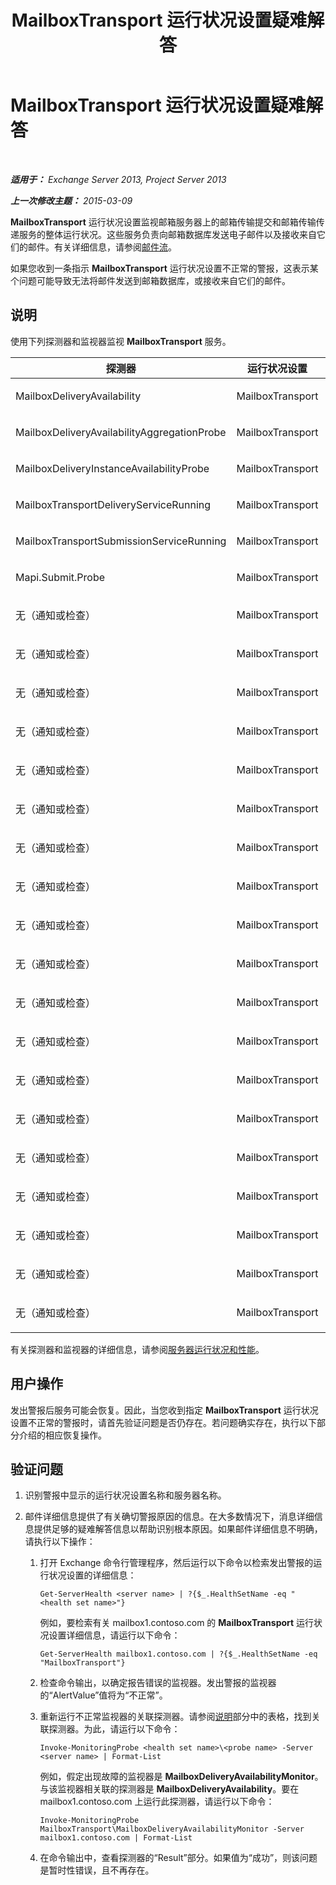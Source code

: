 ﻿---
title: MailboxTransport 运行状况设置疑难解答
TOCTitle: MailboxTransport 运行状况设置疑难解答
ms:assetid: 02bfa4cf-6929-437e-bae5-079ea1b92373
ms:mtpsurl: https://technet.microsoft.com/zh-cn/library/ms.exch.scom.mailboxtransport(v=EXCHG.150)
ms:contentKeyID: 54652320
ms.date: 10/08/2015
mtps_version: v=EXCHG.150
ms.translationtype: HT
---

# MailboxTransport 运行状况设置疑难解答

 

_**适用于：** Exchange Server 2013, Project Server 2013_

_**上一次修改主题：** 2015-03-09_

**MailboxTransport** 运行状况设置监视邮箱服务器上的邮箱传输提交和邮箱传输传递服务的整体运行状况。这些服务负责向邮箱数据库发送电子邮件以及接收来自它们的邮件。有关详细信息，请参阅[邮件流](https://technet.microsoft.com/zh-cn/library/aa996349\(v=exchg.150\))。

如果您收到一条指示 **MailboxTransport** 运行状况设置不正常的警报，这表示某个问题可能导致无法将邮件发送到邮箱数据库，或接收来自它们的邮件。

## 说明

使用下列探测器和监视器监视 **MailboxTransport** 服务。


<table>
<colgroup>
<col style="width: 33%" />
<col style="width: 33%" />
<col style="width: 33%" />
</colgroup>
<thead>
<tr class="header">
<th>探测器</th>
<th>运行状况设置</th>
<th>关联监视器</th>
</tr>
</thead>
<tbody>
<tr class="odd">
<td><p>MailboxDeliveryAvailability</p></td>
<td><p>MailboxTransport</p></td>
<td><p>MailboxDeliveryAvailabilityMonitor</p></td>
</tr>
<tr class="even">
<td><p>MailboxDeliveryAvailabilityAggregationProbe</p></td>
<td><p>MailboxTransport</p></td>
<td><p>MailboxDeliveryAvailabilityAggregationMonitor</p></td>
</tr>
<tr class="odd">
<td><p>MailboxDeliveryInstanceAvailabilityProbe</p></td>
<td><p>MailboxTransport</p></td>
<td><p>MailboxDeliveryInstanceAvailabilityMonitor</p></td>
</tr>
<tr class="even">
<td><p>MailboxTransportDeliveryServiceRunning</p></td>
<td><p>MailboxTransport</p></td>
<td><p>MailboxTransportDeliveryServiceRunningMonitor</p></td>
</tr>
<tr class="odd">
<td><p>MailboxTransportSubmissionServiceRunning</p></td>
<td><p>MailboxTransport</p></td>
<td><p>MailboxTransportSubmissionServiceRunningMonitor</p></td>
</tr>
<tr class="even">
<td><p>Mapi.Submit.Probe</p></td>
<td><p>MailboxTransport</p></td>
<td><p>Mapi.Submit.Monitor</p></td>
</tr>
<tr class="odd">
<td><p>无（通知或检查）</p></td>
<td><p>MailboxTransport</p></td>
<td><p>CrashEvent.msexchangedelivery</p></td>
</tr>
<tr class="even">
<td><p>无（通知或检查）</p></td>
<td><p>MailboxTransport</p></td>
<td><p>CrashEvent.msexchangesubmission</p></td>
</tr>
<tr class="odd">
<td><p>无（通知或检查）</p></td>
<td><p>MailboxTransport</p></td>
<td><p>DeliveryBackpressureSustainedTimeMonitor</p></td>
</tr>
<tr class="even">
<td><p>无（通知或检查）</p></td>
<td><p>MailboxTransport</p></td>
<td><p>DeliveryInterceptorStoreDriverAgentPctPermFailedMonitor</p></td>
</tr>
<tr class="odd">
<td><p>无（通知或检查）</p></td>
<td><p>MailboxTransport</p></td>
<td><p>MailboxTransportUserQuarantineMonitor</p></td>
</tr>
<tr class="even">
<td><p>无（通知或检查）</p></td>
<td><p>MailboxTransport</p></td>
<td><p>MBTSubmissionInterceptorSubmissionAgentMonitor</p></td>
</tr>
<tr class="odd">
<td><p>无（通知或检查）</p></td>
<td><p>MailboxTransport</p></td>
<td><p>MSExchangeAsstAvgEventProcessingTimeSubmissionMonitor50</p></td>
</tr>
<tr class="even">
<td><p>无（通知或检查）</p></td>
<td><p>MailboxTransport</p></td>
<td><p>MSExchangeAsstAvgEventProcessingTimeSubmissionMonitor70</p></td>
</tr>
<tr class="odd">
<td><p>无（通知或检查）</p></td>
<td><p>MailboxTransport</p></td>
<td><p>PrivateWorkingSetError.msexchangedelivery</p></td>
</tr>
<tr class="even">
<td><p>无（通知或检查）</p></td>
<td><p>MailboxTransport</p></td>
<td><p>PrivateWorkingSetError.msexchangesubmission</p></td>
</tr>
<tr class="odd">
<td><p>无（通知或检查）</p></td>
<td><p>MailboxTransport</p></td>
<td><p>PrivateWorkingSetWarning.msexchangedelivery</p></td>
</tr>
<tr class="even">
<td><p>无（通知或检查）</p></td>
<td><p>MailboxTransport</p></td>
<td><p>PrivateWorkingSetWarning.msexchangesubmission</p></td>
</tr>
<tr class="odd">
<td><p>无（通知或检查）</p></td>
<td><p>MailboxTransport</p></td>
<td><p>ProcessProcessorTimeError.msexchangedelivery</p></td>
</tr>
<tr class="even">
<td><p>无（通知或检查）</p></td>
<td><p>MailboxTransport</p></td>
<td><p>ProcessProcessorTimeError.msexchangesubmission</p></td>
</tr>
<tr class="odd">
<td><p>无（通知或检查）</p></td>
<td><p>MailboxTransport</p></td>
<td><p>ProcessProcessorTimeWarning.msexchangedelivery</p></td>
</tr>
<tr class="even">
<td><p>无（通知或检查）</p></td>
<td><p>MailboxTransport</p></td>
<td><p>ProcessProcessorTimeWarning.msexchangesubmission</p></td>
</tr>
<tr class="odd">
<td><p>无（通知或检查）</p></td>
<td><p>MailboxTransport</p></td>
<td><p>SubmissionBackpressureSustainedTimeMonitor</p></td>
</tr>
<tr class="even">
<td><p>无（通知或检查）</p></td>
<td><p>MailboxTransport</p></td>
<td><p>SubmissionInterceptorSubmissionAgentPctPermFailedMonitor</p></td>
</tr>
<tr class="odd">
<td><p>无（通知或检查）</p></td>
<td><p>MailboxTransport</p></td>
<td><p>TransportDeliveryFailuresDeliveryStoreDriver560Monitor</p></td>
</tr>
</tbody>
</table>


有关探测器和监视器的详细信息，请参阅[服务器运行状况和性能](https://technet.microsoft.com/zh-cn/library/jj150551\(v=exchg.150\))。

## 用户操作

发出警报后服务可能会恢复。因此，当您收到指定 **MailboxTransport** 运行状况设置不正常的警报时，请首先验证问题是否仍存在。若问题确实存在，执行以下部分介绍的相应恢复操作。

## 验证问题

1.  识别警报中显示的运行状况设置名称和服务器名称。

2.  邮件详细信息提供了有关确切警报原因的信息。在大多数情况下，消息详细信息提供足够的疑难解答信息以帮助识别根本原因。如果邮件详细信息不明确，请执行以下操作：
    
    1.  打开 Exchange 命令行管理程序，然后运行以下命令以检索发出警报的运行状况设置的详细信息：
        
            Get-ServerHealth <server name> | ?{$_.HealthSetName -eq "<health set name>"}
        
        例如，要检索有关 mailbox1.contoso.com 的 **MailboxTransport** 运行状况设置详细信息，请运行以下命令：
        
            Get-ServerHealth mailbox1.contoso.com | ?{$_.HealthSetName -eq "MailboxTransport"}
    
    2.  检查命令输出，以确定报告错误的监视器。发出警报的监视器的“AlertValue”值将为“不正常”。
    
    3.  重新运行不正常监视器的关联探测器。请参阅[说明](troubleshooting-activesync-health-set.md)部分中的表格，找到关联探测器。为此，请运行以下命令：
        
            Invoke-MonitoringProbe <health set name>\<probe name> -Server <server name> | Format-List
        
        例如，假定出现故障的监视器是 **MailboxDeliveryAvailabilityMonitor**。与该监视器相关联的探测器是 **MailboxDeliveryAvailability**。要在 mailbox1.contoso.com 上运行此探测器，请运行以下命令：
        
            Invoke-MonitoringProbe MailboxTransport\MailboxDeliveryAvailabilityMonitor -Server mailbox1.contoso.com | Format-List
    
    4.  在命令输出中，查看探测器的“Result”部分。如果值为“成功”，则该问题是暂时性错误，且不再存在。

